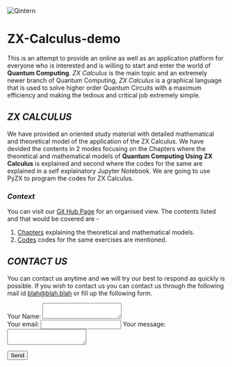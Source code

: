 ![Qintern](https://qworld.net/wp-content/uploads/2021/04/top_QIntern2021.jpg)
# ZX-Calculus-demo
This is an attempt to provide an online as well as an application platform for everyone who is interested and is willing to start and enter the world of **Quantum Computing**. *ZX Calculus* is the main topic and an extremely newer branch of Quantum Computing, *ZX Calculus* is a graphical language that is used to solve higher order Quantum Circuits with a maximum efficiency and making the tedious and critical job extremely simple. 

## *ZX CALCULUS*
We have provided an oriented study material with detailed mathematical and theoretical model of the application of the ZX Calculus. We have devided the contents in 2 modes focusing on the Chapters where the theoretical and mathematical models of **Quantum Computing Using ZX Calculus** is explained and second where the codes for the same are explained in a self explainatory Jupyter Notebook. We are going to use PyZX to program the codes for ZX Calculus. 

### *Context*
You can visit our [Git Hub Page](https://github.com/Phoenix9801/QIntern-ZX-Calculus-demo) for an organised view.
The contents listed and that would be covered are -
1. [Chapters](https://github.com/Phoenix9801/QIntern-ZX-Calculus-demo/tree/main/Chapters) explaining the theoretical and mathematical models.
2. [Codes](https://github.com/Phoenix9801/QIntern-ZX-Calculus-demo/tree/main/Codes) codes for the same exercises are mentioned. 

## *CONTACT US*
You can contact us anytime and we will try our best to respond as quickly is possible. If you wish to contact us you can contact us through the following mail id blah@blah.blah or fill up the following form. 


<form
  action="https://formspree.io/f/mdoywwdr"
  method="POST"
>
  <label>
    Your Name:
    <textarea name="Name"></textarea><br/>
  </label>
  <label>
    Your email:
    <input type="email" name="_replyto">
  </label>
  <label>
    Your message:
    <textarea name="message"></textarea><br/>
  </label>


  <button type="submit">Send</button><br/>
</form>
